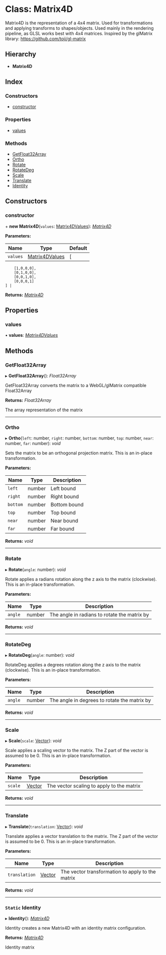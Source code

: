 
# Class: Matrix4D

Matrix4D is the representation of a 4x4 matrix.
Used for transformations and applying transforms to shapes/objects.
Used mainly in the rendering pipeline, as GLSL works best with 4x4 matrices.
Inspired by the glMatrix library:
https://github.com/toji/gl-matrix

## Hierarchy

* **Matrix4D**

## Index

### Constructors

* [constructor](matrix4d.md#constructor)

### Properties

* [values](matrix4d.md#values)

### Methods

* [GetFloat32Array](matrix4d.md#getfloat32array)
* [Ortho](matrix4d.md#ortho)
* [Rotate](matrix4d.md#rotate)
* [RotateDeg](matrix4d.md#rotatedeg)
* [Scale](matrix4d.md#scale)
* [Translate](matrix4d.md#translate)
* [Identity](matrix4d.md#static-identity)

## Constructors

###  constructor

\+ **new Matrix4D**(`values`: [Matrix4DValues](../README.md#matrix4dvalues)): *[Matrix4D](matrix4d.md)*

**Parameters:**

Name | Type | Default |
------ | ------ | ------ |
`values` | [Matrix4DValues](../README.md#matrix4dvalues) | [
        [1,0,0,0],
        [0,1,0,0],
        [0,0,1,0],
        [0,0,0,1]
    ] |

**Returns:** *[Matrix4D](matrix4d.md)*

## Properties

###  values

• **values**: *[Matrix4DValues](../README.md#matrix4dvalues)*

## Methods

###  GetFloat32Array

▸ **GetFloat32Array**(): *Float32Array*

GetFloat32Array converts the matrix to a WebGL/glMatrix compatible Float32Array

**Returns:** *Float32Array*

The array representation of the matrix

___

###  Ortho

▸ **Ortho**(`left`: number, `right`: number, `bottom`: number, `top`: number, `near`: number, `far`: number): *void*

Sets the matrix to be an orthogonal projection matrix.
This is an in-place transformation.

**Parameters:**

Name | Type | Description |
------ | ------ | ------ |
`left` | number | Left bound |
`right` | number | Right bound |
`bottom` | number | Bottom bound |
`top` | number | Top bound |
`near` | number | Near bound |
`far` | number | Far bound  |

**Returns:** *void*

___

###  Rotate

▸ **Rotate**(`angle`: number): *void*

Rotate applies a radians rotation along the z axis to the matrix (clockwise).
This is an in-place transformation.

**Parameters:**

Name | Type | Description |
------ | ------ | ------ |
`angle` | number | The angle in radians to rotate the matrix by  |

**Returns:** *void*

___

###  RotateDeg

▸ **RotateDeg**(`angle`: number): *void*

RotateDeg applies a degrees rotation along the z axis to the matrix (clockwise).
This is an in-place transformation.

**Parameters:**

Name | Type | Description |
------ | ------ | ------ |
`angle` | number | The angle in degrees to rotate the matrix by  |

**Returns:** *void*

___

###  Scale

▸ **Scale**(`scale`: [Vector](vector.md)): *void*

Scale applies a scaling vector to the matrix. The Z part of the vector is assumed to be 0.
This is an in-place transformation.

**Parameters:**

Name | Type | Description |
------ | ------ | ------ |
`scale` | [Vector](vector.md) | The vector scaling to apply to the matrix  |

**Returns:** *void*

___

###  Translate

▸ **Translate**(`translation`: [Vector](vector.md)): *void*

Translate applies a vector translation to the matrix. The Z part of the vector is assumed to be 0.
This is an in-place transformation.

**Parameters:**

Name | Type | Description |
------ | ------ | ------ |
`translation` | [Vector](vector.md) | The vector transformation to apply to the matrix  |

**Returns:** *void*

___

### `Static` Identity

▸ **Identity**(): *[Matrix4D](matrix4d.md)*

Identity creates a new Matrix4D with an identity matrix configuration.

**Returns:** *[Matrix4D](matrix4d.md)*

Identity matrix
